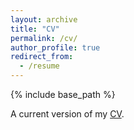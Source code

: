 ```yaml
---
layout: archive
title: "CV"
permalink: /cv/
author_profile: true
redirect_from:
  - /resume
---
```


{% include base_path %}

A current version of my [CV](../files/barbish_cv.pdf).